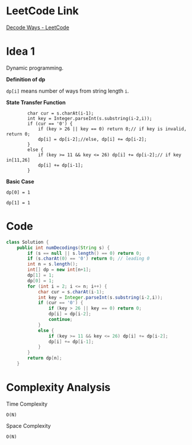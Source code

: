 # LeetCode Link

[Decode Ways - LeetCode](https://leetcode.com/problems/decode-ways/description/)

# Idea 1

Dynamic programming.

**Definition of dp**

`dp[i]` means number of ways from string length `i`.

**State Transfer Function**

            char cur = s.charAt(i-1);
            int key = Integer.parseInt(s.substring(i-2,i));
            if (cur == '0') {
                if (key > 26 || key == 0) return 0;// if key is invalid, return 0;
                dp[i] = dp[i-2];//else, dp[i] += dp[i-2];
            }
            else {
                if (key >= 11 && key <= 26) dp[i] += dp[i-2];// if key in[11,26]
                dp[i] += dp[i-1];
            }

**Basic Case**

`dp[0] = 1`

`dp[1] = 1`

# Code

```java
class Solution {
    public int numDecodings(String s) {
        if (s == null || s.length() == 0) return 0;
        if (s.charAt(0) == '0') return 0; // leading 0
        int n = s.length();
        int[] dp = new int[n+1];
        dp[1] = 1;
        dp[0] = 1;
        for (int i = 2; i <= n; i++) {
            char cur = s.charAt(i-1);
            int key = Integer.parseInt(s.substring(i-2,i));
            if (cur == '0') {
                if (key > 26 || key == 0) return 0;
                dp[i] = dp[i-2];
                continue;
            }
            else {
                if (key >= 11 && key <= 26) dp[i] += dp[i-2];
                dp[i] += dp[i-1];
            }
        }
        return dp[n];
    }

```

# Complexity Analysis

Time Complexity

`O(N)`

Space Complexity

`O(N)`

